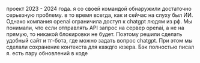 проект 2023 - 2024 года.
я со своей командой обнаружили достаточно серьезную проблему.
в то время всегда, как и сейчас на слуху был ИИ. Однако компания openai ограничила доступ к chatgpt людям из рф. 
Мы понимали,  что если отправлять  API запрос на сервер openai, а не на прямую, то никакой блокировки не будет. Поэтому решили сделать удобный сайт и тг-бота, где можно задать вопрос chatgpt. При этом мы сделали сохранение контекста для каждго юзера.
Бэк полностью писал я.
есть пару обновлений в коде
